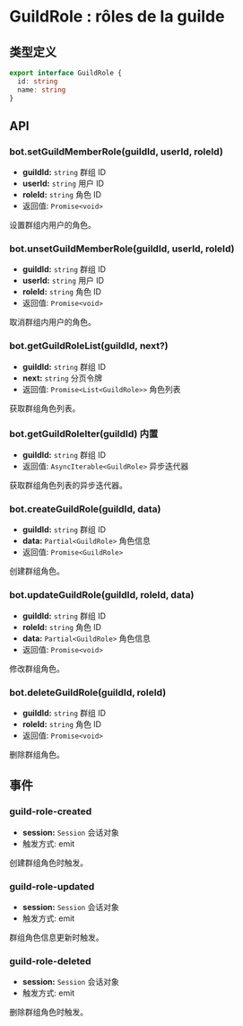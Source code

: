 # GuildRole : rôles de la guilde

## 类型定义

```ts
export interface GuildRole {
  id: string
  name: string
}
```

## API

### bot.setGuildMemberRole(guildId, userId, roleId)

- **guildId:** `string` 群组 ID
- **userId:** `string` 用户 ID
- **roleId:** `string` 角色 ID
- 返回值: `Promise<void>`

设置群组内用户的角色。

### bot.unsetGuildMemberRole(guildId, userId, roleId)

- **guildId:** `string` 群组 ID
- **userId:** `string` 用户 ID
- **roleId:** `string` 角色 ID
- 返回值: `Promise<void>`

取消群组内用户的角色。

### bot.getGuildRoleList(guildId, next?)

- **guildId:** `string` 群组 ID
- **next:** `string` 分页令牌
- 返回值: `Promise<List<GuildRole>>` 角色列表

获取群组角色列表。

### bot.getGuildRoleIter(guildId) <badge>内置</badge>

- **guildId:** `string` 群组 ID
- 返回值: `AsyncIterable<GuildRole>` 异步迭代器

获取群组角色列表的异步迭代器。

### bot.createGuildRole(guildId, data)

- **guildId:** `string` 群组 ID
- **data:** `Partial<GuildRole>` 角色信息
- 返回值: `Promise<GuildRole>`

创建群组角色。

### bot.updateGuildRole(guildId, roleId, data)

- **guildId:** `string` 群组 ID
- **roleId:** `string` 角色 ID
- **data:** `Partial<GuildRole>` 角色信息
- 返回值: `Promise<void>`

修改群组角色。

### bot.deleteGuildRole(guildId, roleId)

- **guildId:** `string` 群组 ID
- **roleId:** `string` 角色 ID
- 返回值: `Promise<void>`

删除群组角色。

## 事件

### guild-role-created

- **session:** `Session` 会话对象
- 触发方式: emit

创建群组角色时触发。

### guild-role-updated

- **session:** `Session` 会话对象
- 触发方式: emit

群组角色信息更新时触发。

### guild-role-deleted

- **session:** `Session` 会话对象
- 触发方式: emit

删除群组角色时触发。
